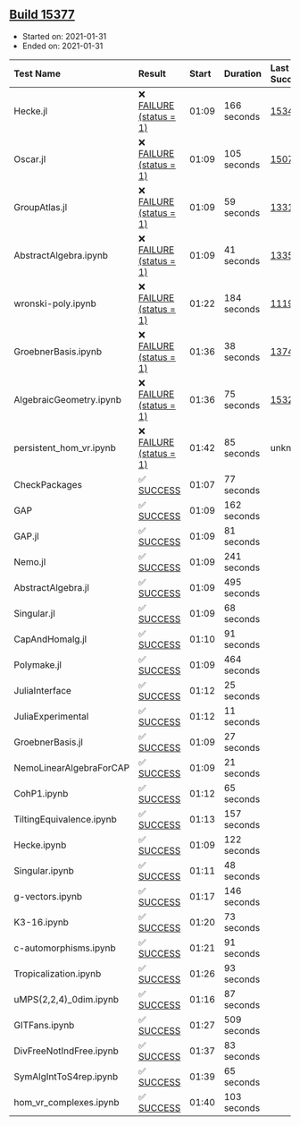 ## [Build 15377](https://oscarci.mathematik.uni-kl.de/job/oscar/15377/)

* Started on: 2021-01-31
* Ended on: 2021-01-31

| Test Name    | Result | Start | Duration | Last Success | First Failure |
|:-------------|:-------|:------|:---------|:-------------|:--------------|
| Hecke.jl | ❌ [FAILURE (status = 1)](https://oscarci.mathematik.uni-kl.de/job/oscar/15377/artifact/logs/build-15377/Hecke.jl.log) | 01:09 | 166 seconds | [15344](https://oscarci.mathematik.uni-kl.de/job/oscar/15344/) | [15348](https://oscarci.mathematik.uni-kl.de/job/oscar/15348/) |
| Oscar.jl | ❌ [FAILURE (status = 1)](https://oscarci.mathematik.uni-kl.de/job/oscar/15377/artifact/logs/build-15377/Oscar.jl.log) | 01:09 | 105 seconds | [15079](https://oscarci.mathematik.uni-kl.de/job/oscar/15079/) | [15080](https://oscarci.mathematik.uni-kl.de/job/oscar/15080/) |
| GroupAtlas.jl | ❌ [FAILURE (status = 1)](https://oscarci.mathematik.uni-kl.de/job/oscar/15377/artifact/logs/build-15377/GroupAtlas.jl.log) | 01:09 | 59 seconds | [13311](https://oscarci.mathematik.uni-kl.de/job/oscar/13311/) | [13312](https://oscarci.mathematik.uni-kl.de/job/oscar/13312/) |
| AbstractAlgebra.ipynb | ❌ [FAILURE (status = 1)](https://oscarci.mathematik.uni-kl.de/job/oscar/15377/artifact/logs/build-15377/AbstractAlgebra.ipynb.log) | 01:09 | 41 seconds | [13355](https://oscarci.mathematik.uni-kl.de/job/oscar/13355/) | [13356](https://oscarci.mathematik.uni-kl.de/job/oscar/13356/) |
| wronski-poly.ipynb | ❌ [FAILURE (status = 1)](https://oscarci.mathematik.uni-kl.de/job/oscar/15377/artifact/logs/build-15377/wronski-poly.ipynb.log) | 01:22 | 184 seconds | [11192](https://oscarci.mathematik.uni-kl.de/job/oscar/11192/) | [11193](https://oscarci.mathematik.uni-kl.de/job/oscar/11193/) |
| GroebnerBasis.ipynb | ❌ [FAILURE (status = 1)](https://oscarci.mathematik.uni-kl.de/job/oscar/15377/artifact/logs/build-15377/GroebnerBasis.ipynb.log) | 01:36 | 38 seconds | [13748](https://oscarci.mathematik.uni-kl.de/job/oscar/13748/) | [13749](https://oscarci.mathematik.uni-kl.de/job/oscar/13749/) |
| AlgebraicGeometry.ipynb | ❌ [FAILURE (status = 1)](https://oscarci.mathematik.uni-kl.de/job/oscar/15377/artifact/logs/build-15377/AlgebraicGeometry.ipynb.log) | 01:36 | 75 seconds | [15322](https://oscarci.mathematik.uni-kl.de/job/oscar/15322/) | [15323](https://oscarci.mathematik.uni-kl.de/job/oscar/15323/) |
| persistent_hom_vr.ipynb | ❌ [FAILURE (status = 1)](https://oscarci.mathematik.uni-kl.de/job/oscar/15377/artifact/logs/build-15377/persistent_hom_vr.ipynb.log) | 01:42 | 85 seconds | unknown | unknown |
| CheckPackages | ✅ [SUCCESS](https://oscarci.mathematik.uni-kl.de/job/oscar/15377/artifact/logs/build-15377/CheckPackages.log) | 01:07 | 77 seconds |  |  |
| GAP | ✅ [SUCCESS](https://oscarci.mathematik.uni-kl.de/job/oscar/15377/artifact/logs/build-15377/GAP.log) | 01:09 | 162 seconds |  |  |
| GAP.jl | ✅ [SUCCESS](https://oscarci.mathematik.uni-kl.de/job/oscar/15377/artifact/logs/build-15377/GAP.jl.log) | 01:09 | 81 seconds |  |  |
| Nemo.jl | ✅ [SUCCESS](https://oscarci.mathematik.uni-kl.de/job/oscar/15377/artifact/logs/build-15377/Nemo.jl.log) | 01:09 | 241 seconds |  |  |
| AbstractAlgebra.jl | ✅ [SUCCESS](https://oscarci.mathematik.uni-kl.de/job/oscar/15377/artifact/logs/build-15377/AbstractAlgebra.jl.log) | 01:09 | 495 seconds |  |  |
| Singular.jl | ✅ [SUCCESS](https://oscarci.mathematik.uni-kl.de/job/oscar/15377/artifact/logs/build-15377/Singular.jl.log) | 01:09 | 68 seconds |  |  |
| CapAndHomalg.jl | ✅ [SUCCESS](https://oscarci.mathematik.uni-kl.de/job/oscar/15377/artifact/logs/build-15377/CapAndHomalg.jl.log) | 01:10 | 91 seconds |  |  |
| Polymake.jl | ✅ [SUCCESS](https://oscarci.mathematik.uni-kl.de/job/oscar/15377/artifact/logs/build-15377/Polymake.jl.log) | 01:09 | 464 seconds |  |  |
| JuliaInterface | ✅ [SUCCESS](https://oscarci.mathematik.uni-kl.de/job/oscar/15377/artifact/logs/build-15377/JuliaInterface.log) | 01:12 | 25 seconds |  |  |
| JuliaExperimental | ✅ [SUCCESS](https://oscarci.mathematik.uni-kl.de/job/oscar/15377/artifact/logs/build-15377/JuliaExperimental.log) | 01:12 | 11 seconds |  |  |
| GroebnerBasis.jl | ✅ [SUCCESS](https://oscarci.mathematik.uni-kl.de/job/oscar/15377/artifact/logs/build-15377/GroebnerBasis.jl.log) | 01:09 | 27 seconds |  |  |
| NemoLinearAlgebraForCAP | ✅ [SUCCESS](https://oscarci.mathematik.uni-kl.de/job/oscar/15377/artifact/logs/build-15377/NemoLinearAlgebraForCAP.log) | 01:09 | 21 seconds |  |  |
| CohP1.ipynb | ✅ [SUCCESS](https://oscarci.mathematik.uni-kl.de/job/oscar/15377/artifact/logs/build-15377/CohP1.ipynb.log) | 01:12 | 65 seconds |  |  |
| TiltingEquivalence.ipynb | ✅ [SUCCESS](https://oscarci.mathematik.uni-kl.de/job/oscar/15377/artifact/logs/build-15377/TiltingEquivalence.ipynb.log) | 01:13 | 157 seconds |  |  |
| Hecke.ipynb | ✅ [SUCCESS](https://oscarci.mathematik.uni-kl.de/job/oscar/15377/artifact/logs/build-15377/Hecke.ipynb.log) | 01:09 | 122 seconds |  |  |
| Singular.ipynb | ✅ [SUCCESS](https://oscarci.mathematik.uni-kl.de/job/oscar/15377/artifact/logs/build-15377/Singular.ipynb.log) | 01:11 | 48 seconds |  |  |
| g-vectors.ipynb | ✅ [SUCCESS](https://oscarci.mathematik.uni-kl.de/job/oscar/15377/artifact/logs/build-15377/g-vectors.ipynb.log) | 01:17 | 146 seconds |  |  |
| K3-16.ipynb | ✅ [SUCCESS](https://oscarci.mathematik.uni-kl.de/job/oscar/15377/artifact/logs/build-15377/K3-16.ipynb.log) | 01:20 | 73 seconds |  |  |
| c-automorphisms.ipynb | ✅ [SUCCESS](https://oscarci.mathematik.uni-kl.de/job/oscar/15377/artifact/logs/build-15377/c-automorphisms.ipynb.log) | 01:21 | 91 seconds |  |  |
| Tropicalization.ipynb | ✅ [SUCCESS](https://oscarci.mathematik.uni-kl.de/job/oscar/15377/artifact/logs/build-15377/Tropicalization.ipynb.log) | 01:26 | 93 seconds |  |  |
| uMPS(2,2,4)_0dim.ipynb | ✅ [SUCCESS](https://oscarci.mathematik.uni-kl.de/job/oscar/15377/artifact/logs/build-15377/uMPS-2-2-4-_0dim.ipynb.log) | 01:16 | 87 seconds |  |  |
| GITFans.ipynb | ✅ [SUCCESS](https://oscarci.mathematik.uni-kl.de/job/oscar/15377/artifact/logs/build-15377/GITFans.ipynb.log) | 01:27 | 509 seconds |  |  |
| DivFreeNotIndFree.ipynb | ✅ [SUCCESS](https://oscarci.mathematik.uni-kl.de/job/oscar/15377/artifact/logs/build-15377/DivFreeNotIndFree.ipynb.log) | 01:37 | 83 seconds |  |  |
| SymAlgIntToS4rep.ipynb | ✅ [SUCCESS](https://oscarci.mathematik.uni-kl.de/job/oscar/15377/artifact/logs/build-15377/SymAlgIntToS4rep.ipynb.log) | 01:39 | 65 seconds |  |  |
| hom_vr_complexes.ipynb | ✅ [SUCCESS](https://oscarci.mathematik.uni-kl.de/job/oscar/15377/artifact/logs/build-15377/hom_vr_complexes.ipynb.log) | 01:40 | 103 seconds |  |  |
